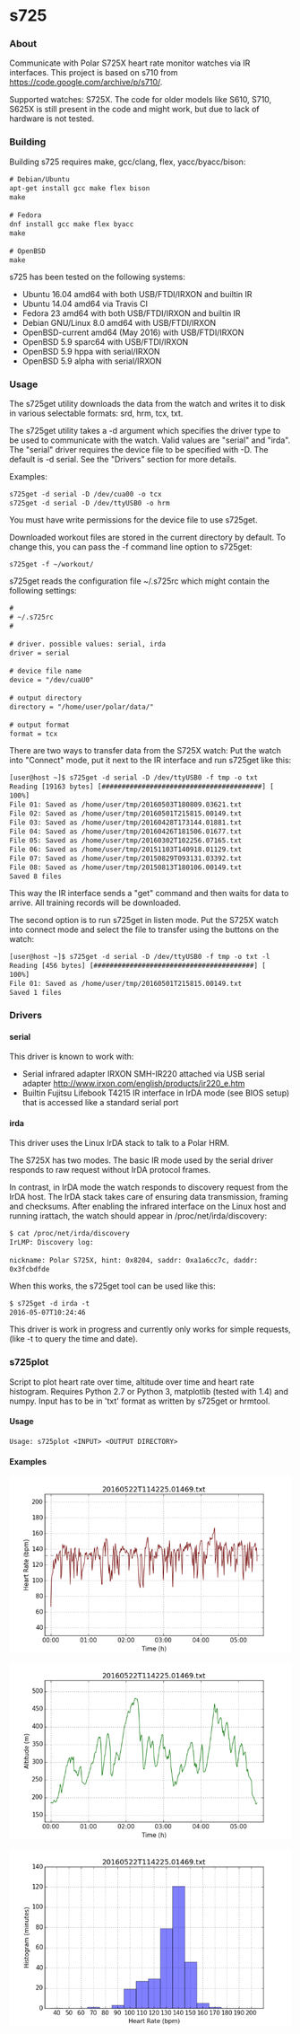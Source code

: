 
s725
====

### About

Communicate with Polar S725X heart rate monitor watches via IR
interfaces. This project is based on s710 from
https://code.google.com/archive/p/s710/.

Supported watches: S725X. The code for older models like S610, S710,
S625X is still present in the code and might work, but due to lack of
hardware is not tested.

### Building

Building s725 requires make, gcc/clang, flex,
yacc/byacc/bison:

	# Debian/Ubuntu
	apt-get install gcc make flex bison
	make

	# Fedora
	dnf install gcc make flex byacc
	make

    # OpenBSD
	make

s725 has been tested on the following systems:

 * Ubuntu 16.04 amd64 with both USB/FTDI/IRXON and builtin IR
 * Ubuntu 14.04 amd64 via Travis CI
 * Fedora 23 amd64 with both USB/FTDI/IRXON and builtin IR
 * Debian GNU/Linux 8.0 amd64 with USB/FTDI/IRXON
 * OpenBSD-current amd64 (May 2016) with USB/FTDI/IRXON
 * OpenBSD 5.9 sparc64 with USB/FTDI/IRXON
 * OpenBSD 5.9 hppa with serial/IRXON
 * OpenBSD 5.9 alpha with serial/IRXON

### Usage

The s725get utility downloads the data from the watch and writes it to
disk in various selectable formats: srd, hrm, tcx, txt.

The s725get utility takes a -d argument which specifies the driver
type to be used to communicate with the watch.  Valid values are
"serial" and "irda". The "serial" driver requires the device file to
be specified with -D.  The default is -d serial. See the "Drivers"
section for more details.

Examples:

	s725get -d serial -D /dev/cua00 -o tcx
	s725get -d serial -D /dev/ttyUSB0 -o hrm

You must have write permissions for the device file to use s725get.

Downloaded workout files are stored in the current directory by
default. To change this, you can pass the -f command line option to
s725get:

	s725get -f ~/workout/

s725get reads the configuration file ~/.s725rc which might contain
the following settings:

	#
	# ~/.s725rc
	#

	# driver. possible values: serial, irda
	driver = serial

	# device file name
	device = "/dev/cuaU0"

    # output directory
    directory = "/home/user/polar/data/"

    # output format
    format = tcx

There are two ways to transfer data from the S725X watch:
Put the watch into "Connect" mode, put it next to the IR interface
and run s725get like this:

    [user@host ~]$ s725get -d serial -D /dev/ttyUSB0 -f tmp -o txt
    Reading [19163 bytes] [########################################] [  100%]
    File 01: Saved as /home/user/tmp/20160503T180809.03621.txt
    File 02: Saved as /home/user/tmp/20160501T215815.00149.txt
    File 03: Saved as /home/user/tmp/20160428T173144.01881.txt
    File 04: Saved as /home/user/tmp/20160426T181506.01677.txt
    File 05: Saved as /home/user/tmp/20160302T102256.07165.txt
    File 06: Saved as /home/user/tmp/20151103T140918.01129.txt
    File 07: Saved as /home/user/tmp/20150829T093131.03392.txt
    File 08: Saved as /home/user/tmp/20150813T180106.00149.txt
    Saved 8 files

This way the IR interface sends a "get" command and then waits for
data to arrive. All training records will be downloaded.

The second option is to run s725get in listen mode. Put the S725X
watch into connect mode and select the file to transfer using the
buttons on the watch:

    [user@host ~]$ s725get -d serial -D /dev/ttyUSB0 -f tmp -o txt -l
    Reading [456 bytes] [########################################] [  100%]
    File 01: Saved as /home/user/tmp/20160501T215815.00149.txt
    Saved 1 files

### Drivers

#### serial

This driver is known to work with:

 * Serial infrared adapter IRXON SMH-IR220 attached via USB serial adapter
   http://www.irxon.com/english/products/ir220_e.htm
 * Builtin Fujitsu Lifebook T4215 IR interface in IrDA mode (see BIOS
   setup) that is accessed like a standard serial port

#### irda

This driver uses the Linux IrDA stack to talk to a Polar HRM.

The S725X has two modes. The basic IR mode used by the serial driver
responds to raw request without IrDA protocol frames.

In contrast, in IrDA mode the watch responds to discovery request from
the IrDA host. The IrDA stack takes care of ensuring data
transmission, framing and checksums. After enabling the infrared
interface on the Linux host and running irattach, the watch should
appear in /proc/net/irda/discovery:

	$ cat /proc/net/irda/discovery 
	IrLMP: Discovery log:
	
	nickname: Polar S725X, hint: 0x8204, saddr: 0xa1a6cc7c, daddr: 0x3fcbdfde

When this works, the s725get tool can be used like this:

	$ s725get -d irda -t
	2016-05-07T10:24:46

This driver is work in progress and currently only works for simple
requests, (like -t to query the time and date).

### s725plot

Script to plot heart rate over time, altitude over time and heart rate
histogram. Requires Python 2.7 or Python 3, matplotlib (tested
with 1.4) and numpy. Input has to be in 'txt' format as written by
s725get or hrmtool.

#### Usage

	Usage: s725plot <INPUT> <OUTPUT DIRECTORY>

#### Examples

![Heart Rate Diagram](examples/20160522T114225-hr.png)

![Altitude Diagram](examples/20160522T114225-alt.png)

![Histogram](examples/20160522T114225-hist.png)
